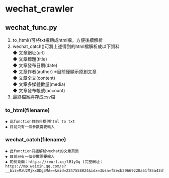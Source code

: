 # wechat_crawler
## wechat_func.py
1. to_html()可將txt檔轉成html檔，方便後續解析
2. wechat_catch()可將上述得到的html檔解析成以下資料
    </br>◆ 文章網址(url)
    </br>◆ 文章標題(title)
    </br>◆ 文章發布日期(date)
    </br>◆ 文章作者(author) ※目前僅顯示原創文章
    </br>◆ 文章全文(content)
    </br>◆ 文章多媒體數量(media)
    </br>◆ 文章發布帳號(account)
3. 最終檔案將存成csv檔

### to_html(filename)
    ◆ 此function目前只提供html to txt
    ◆ 目前只有一個參數需要輸入
### wechat_catch(filename)
    ◆ 此function只能解析wechat的文章頁面
    ◆ 目前只有一個參數需要輸入
    ◆ 範例頁面：https://reurl.cc/lR1yGq (完整網址：https://mp.weixin.qq.com/s?__biz=MzU2MjkxODg3MA==&mid=2247558024&idx=3&sn=f8ecb29669220a51f85a43df8f9c34bc&chksm=fc618731cb160e27a25f07a9f56b1b7fd3011dad2d9e41226ecabb5b2e002cc2c3f1f87e5c05&scene=38#wechat_redirect)
